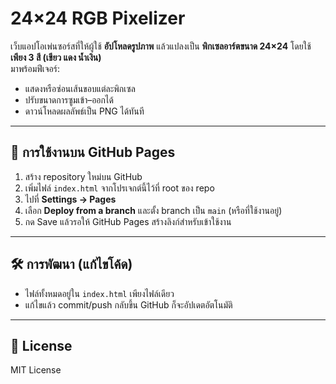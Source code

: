 # 24×24 RGB Pixelizer

เว็บแอปโอเพ่นซอร์สที่ให้ผู้ใช้ **อัปโหลดรูปภาพ** แล้วแปลงเป็น **พิกเซลอาร์ตขนาด 24×24** โดยใช้ **เพียง 3 สี (เขียว แดง น้ำเงิน)**  
มาพร้อมฟีเจอร์:
- แสดงหรือซ่อนเส้นขอบแต่ละพิกเซล
- ปรับขนาดการซูมเข้า–ออกได้
- ดาวน์โหลดผลลัพธ์เป็น PNG ได้ทันที


---

## 🚀 การใช้งานบน GitHub Pages

1. สร้าง repository ใหม่บน GitHub
2. เพิ่มไฟล์ `index.html` จากโปรเจกต์นี้ไว้ที่ root ของ repo
3. ไปที่ **Settings → Pages**
4. เลือก **Deploy from a branch** และตั้ง branch เป็น `main` (หรือที่ใช้งานอยู่)
5. กด Save แล้วรอให้ GitHub Pages สร้างลิงก์สำหรับเข้าใช้งาน

---

## 🛠 การพัฒนา (แก้ไขโค้ด)
- ไฟล์ทั้งหมดอยู่ใน `index.html` เพียงไฟล์เดียว
- แก้ไขแล้ว commit/push กลับขึ้น GitHub ก็จะอัปเดตอัตโนมัติ

---

## 📜 License
MIT License
